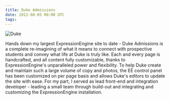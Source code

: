 ```yaml
---
title: Duke Admissions
date: 2012-08-05 00:00 UTC
tags:
---
```


![Duke](/images/portfolio/dadm.png)

Hands down my largest ExpressionEngine site to date - Duke Admissions is a complete re-imagining of what it means to connect with prospective students and convey what life at Duke is truly like. Each and every page is handcrafted, and all content fully customizable, thanks to ExpressionEngine's unparalleled power and flexibility. To help Duke create and maintain such a large volume of copy and photos, the EE control panel has been customized on per page basis and allows Duke's editors to update the site with ease. For my part, I served as lead front-end and integration developer - leading a small team through build-out and integrating and customizing the ExpressionEngine installation.
